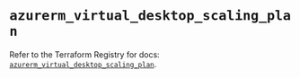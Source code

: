 # `azurerm_virtual_desktop_scaling_plan`

Refer to the Terraform Registry for docs: [`azurerm_virtual_desktop_scaling_plan`](https://registry.terraform.io/providers/hashicorp/azurerm/3.109.0/docs/resources/virtual_desktop_scaling_plan).
